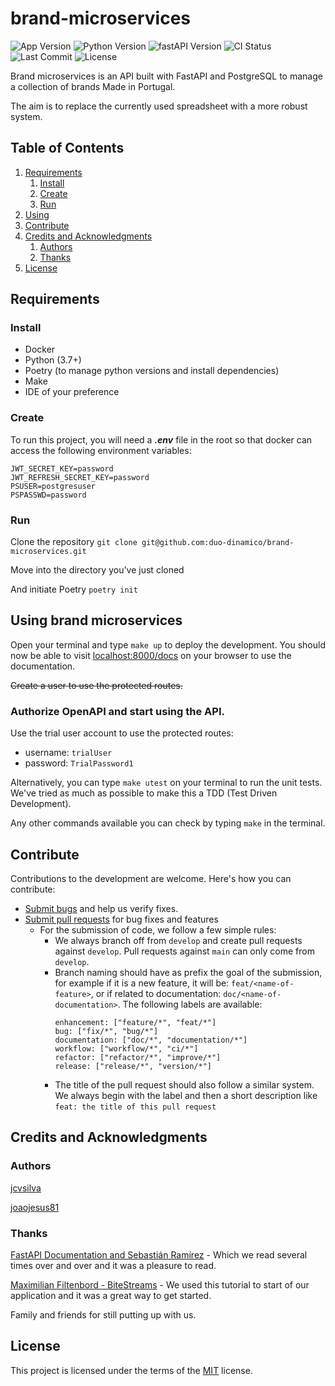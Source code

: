 # brand-microservices

![App Version](https://img.shields.io/github/v/tag/duo-dinamico/brand-microservices?label=API)
![Python Version](https://img.shields.io/badge/python-v3.11-blue)
![fastAPI Version](https://img.shields.io/badge/fastapi-v0.92.0-blue)
![CI Status](https://github.com/duo-dinamico/brand-microservices/actions/workflows/brand_ci.yml/badge.svg)
![Last Commit](https://img.shields.io/github/last-commit/duo-dinamico/brand-microservices)
![License](https://img.shields.io/github/license/duo-dinamico/brand-microservices)

Brand microservices is an API built with FastAPI and PostgreSQL to manage a collection of brands Made in Portugal.

The aim is to replace the currently used spreadsheet with a more robust system.

## Table of Contents

1. [Requirements](#requirements)
   1. [Install](#install)
   2. [Create](#create)
   3. [Run](#run)
2. [Using](#using-brand-microservices)
3. [Contribute](#contribute)
4. [Credits and Acknowledgments](#credits-and-acknowledgments)
   1. [Authors](#authors)
   2. [Thanks](#thanks)
5. [License](#license)

## Requirements

### Install

- Docker
- Python (3.7+)
- Poetry (to manage python versions and install dependencies)
- Make
- IDE of your preference

### Create

To run this project, you will need a **_.env_** file in the root so that docker can access the following environment variables:

```console
JWT_SECRET_KEY=password
JWT_REFRESH_SECRET_KEY=password
PSUSER=postgresuser
PSPASSWD=password
```

### Run

Clone the repository `git clone git@github.com:duo-dinamico/brand-microservices.git`

Move into the directory you've just cloned

And initiate Poetry `poetry init`

## Using brand microservices

Open your terminal and type `make up` to deploy the development.
You should now be able to visit [localhost:8000/docs](localhost:8000/docs) on your browser to use the documentation.

~~Create a user to use the protected routes.~~

### Authorize OpenAPI and start using the API.

Use the trial user account to use the protected routes:

- username: `trialUser`
- password: `TrialPassword1`

Alternatively, you can type `make utest` on your terminal to run the unit tests. We've tried as much as possible to make this a TDD (Test Driven Development).

Any other commands available you can check by typing `make` in the terminal.

## Contribute

Contributions to the development are welcome. Here's how you can contribute:

- [Submit bugs](https://github.com/duo-dinamico/brand-microservices/issues) and help us verify fixes.
- [Submit pull requests](https://github.com/duo-dinamico/brand-microservices/pulls) for bug fixes and features
  - For the submission of code, we follow a few simple rules:
    - We always branch off from `develop` and create pull requests against `develop`. Pull requests against `main` can only come from `develop`.
    - Branch naming should have as prefix the goal of the submission, for example if it is a new feature, it will be: `feat/<name-of-feature>`, or if related to documentation: `doc/<name-of-documentation>`. The following labels are available:
      ```
      enhancement: ["feature/*", "feat/*"]
      bug: ["fix/*", "bug/*"]
      documentation: ["doc/*", "documentation/*"]
      workflow: ["workflow/*", "ci/*"]
      refactor: ["refactor/*", "improve/*"]
      release: ["release/*", "version/*"]
      ```
    - The title of the pull request should also follow a similar system. We always begin with the label and then a short description like `feat: the title of this pull request`

## Credits and Acknowledgments

### Authors

[jcvsilva](https://github.com/jcvsilva)

[joaojesus81](https://github.com/joaojesus81)

### Thanks

[FastAPI Documentation and Sebastián Ramírez](https://fastapi.tiangolo.com/) - Which we read several times over and over and it was a pleasure to read.

[Maximilian Filtenbord - BiteStreams](https://bitestreams.com/blog/fastapi_template/) - We used this tutorial to start of our application and it was a great way to get started.

Family and friends for still putting up with us.

## License

This project is licensed under the terms of the [MIT](LICENSE) license.
